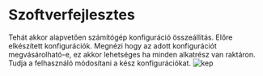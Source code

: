 # Szoftverfejlesztes


Tehát akkor alapvetően számítógép konfiguráció összeállítás.
Előre elkészített konfigurációk.
Megnézi hogy az adott konfigurációt megvásárolható-e, ez akkor lehetséges ha minden alkatrész van raktáron.
Tudja a felhasználó módosítani a kész konfigurációkat.
![kep](https://user-images.githubusercontent.com/61734659/120242803-1635a800-c266-11eb-8761-cea2d89db343.png)
